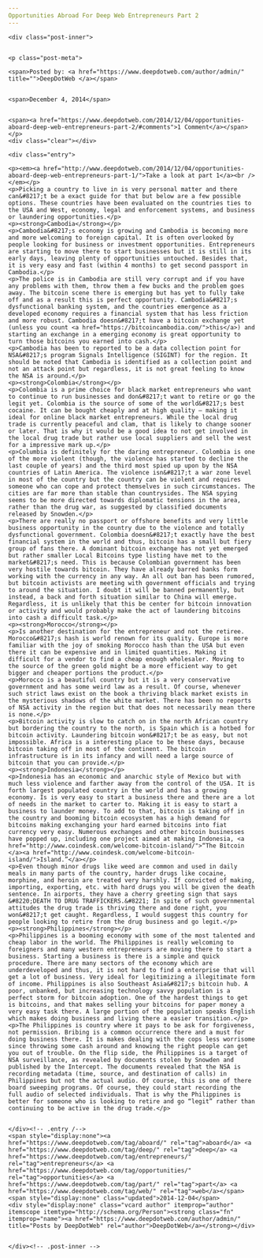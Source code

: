 ```yaml
---
Opportunities Abroad For Deep Web Entrepreneurs Part 2
---
```

<article class="post-listing post-7056 post type-post status-publish format-standard has-post-thumbnail hentry category-deepdot-news tag-aboard tag-deep tag-entrepreneurs tag-opportunities tag-part tag-web">
    
    <div class="post-inner">
    
    
    <p class="post-meta">
    
    <span>Posted by: <a href="https://www.deepdotweb.com/author/admin/" title="">DeepDotWeb </a></span>
    
    
    <span>December 4, 2014</span>
    
    
    <span><a href="https://www.deepdotweb.com/2014/12/04/opportunities-aboard-deep-web-entrepreneurs-part-2/#comments">1 Comment</a></span>
    </p>
    <div class="clear"></div>
    
    <div class="entry">
    
    <p><em><a href="http://www.deepdotweb.com/2014/12/04/opportunities-aboard-deep-web-entrepreneurs-part-1/">Take a look at part 1</a><br />
    </em></p>
    <p>Picking a country to live in is very personal matter and there can&#8217;t be a exact guide for that but below are a few possible options. These countries have been evaluated on the countries ties to the USA and West, economy, legal and enforcement systems, and business or laundering opportunities.</p>
    <p><strong>Cambodia</strong></p>
    <p>Cambodia&#8217;s economy is growing and Cambodia is becoming more and more welcoming to foreign capital. It is often overlooked by people looking for business or investment opportunities. Entrepreneurs are starting to move there to start businesses but it is still in its early days, leaving plenty of opportunities untouched. Besides that, it is very easy and fast (within 4 months) to get second passport in Cambodia.</p>
    <p>The police is in Cambodia are still very corrupt and if you have any problems with them, throw them a few bucks and the problem goes away. The bitcoin scene there is emerging but has yet to fully take off and as a result this is perfect opportunity. Cambodia&#8217;s dysfunctional banking system, and the countries emergence as a developed economy requires a financial system that has less friction and more robust. Cambodia doesn&#8217;t have a bitcoin exchange yet (unless you count <a href="https://bitcoincambodia.com/">this</a>) and starting an exchange in a emerging economy is great opportunity to turn those bitcoins you earned into cash.</p>
    <p>Cambodia has been to reported to be a data collection point for NSA&#8217;s program Signals Intelligence (SIGINT) for the region. It should be noted that Cambodia is identified as a collection point and not an attack point but regardless, it is not great feeling to know the NSA is around.</p>
    <p><strong>Colombia</strong></p>
    <p>Colombia is a prime choice for black market entrepreneurs who want to continue to run businesses and don&#8217;t want to retire or go the legit yet. Colombia is the source of some of the world&#8217;s best cocaine. It can be bought cheaply and at high quality – making it ideal for online black market entrepreneurs. While the local drug trade is currently peaceful and clam, that is likely to change sooner or later. That is why it would be a good idea to not get involved in the local drug trade but rather use local suppliers and sell the west for a impressive mark up.</p>
    <p>Columbia is definitely for the daring entrepreneur. Colombia is one of the more violent (though, the violence has started to decline the last couple of years) and the third most spied up upon by the NSA countries of Latin America. The violence isn&#8217;t a war zone level in most of the country but the country can be violent and requires someone who can cope and protect themselves in such circumstances. The cities are far more than stable than countrysides. The NSA spying seems to be more directed towards diplomatic tensions in the area, rather than the drug war, as suggested by classified documents released by Snowden.</p>
    <p>There are really no passport or offshore benefits and very little business opportunity in the country due to the violence and totally dysfunctional government. Colombia doesn&#8217;t exactly have the best financial system in the world and thus, bitcoin has a small but fiery group of fans there. A dominant bitcoin exchange has not yet emerged but rather smaller Local Bitcoins type listing have met to the market&#8217;s need. This is because Colombian government has been very hostile towards bitcoin. They have already barred banks form working with the currency in any way. An all out ban has been rumored, but bitcoin activists are meeting with government officials and trying to around the situation. I doubt it will be banned permanently, but instead, a back and forth situation similar to China will emerge. Regardless, it is unlikely that this be center for bitcoin innovation or activity and would probably make the act of laundering bitcoins into cash a difficult task.</p>
    <p><strong>Morocco</strong></p>
    <p>Is another destination for the entrepreneur and not the retiree. Morocco&#8217;s hash is world renown for its quality. Europe is more familiar with the joy of smoking Morocco hash than the USA but even there it can be expensive and in limited quantities. Making it difficult for a vendor to find a cheap enough wholesaler. Moving to the source of the green gold might be a more efficient way to get bigger and cheaper portions the product.</p>
    <p>Morocco is a beautiful country but it is a very conservative government and has some weird law as a result. Of course, whenever such strict laws exist on the book a thriving black market exists in the mysterious shadows of the white market. There has been no reports of NSA activity in the region but that does not necessarily mean there is none.</p>
    <p>Bitcoin activity is slow to catch on in the north African country but bordering the country to the north, is Spain which is a hotbed for bitcoin activity. Laundering bitcoin won&#8217;t be as easy, but not impossible. Africa is a interesting place to be these days, because bitcoin taking off in most of the continent. The bitcoin infrastructure is in its infancy and will need a large source of bitcoin that you can provide.</p>
    <p><strong>Indonesia</strong></p>
    <p>Indonesia has an economic and anarchic style of Mexico but with much less violence and farther away from the control of the USA. It is forth largest populated country in the world and has a growing economy. Is is very easy to start a business there and there are a lot of needs in the market to carter to. Making it is easy to start a business to launder money. To add to that, bitcoin is taking off in the country and booming bitcoin ecosystem has a high demand for bitcoins making exchanging your hard earned bitcoins into fiat currency very easy. Numerous exchanges and other bitcoin businesses have popped up, including one project aimed at making Indonesia, <a href="http://www.coindesk.com/welcome-bitcoin-island/">“The Bitcoin </a><a href="http://www.coindesk.com/welcome-bitcoin-island/">Island.”</a></p>
    <p>Even though minor drugs like weed are common and used in daily meals in many parts of the country, harder drugs like cocaine, morphine, and heroin are treated very harshly. If convicted of making, importing, exporting, etc. with hard drugs you will be given the death sentence. In airports, they have a cherry greeting sign that says &#8220;DEATH TO DRUG TRAFFICKERS.&#8221; In spite of such governmental attitudes the drug trade is thriving there and done right, you won&#8217;t get caught. Regardless, I would suggest this country for people looking to retire from the drug business and go legit.</p>
    <p><strong>Philippines</strong></p>
    <p>Philippines is a booming economy with some of the most talented and cheap labor in the world. The Philippines is really welcoming to foreigners and many western entrepreneurs are moving there to start a business. Starting a business is there is a simple and quick procedure. There are many sectors of the economy which are underdeveloped and thus, it is not hard to find a enterprise that will get a lot of business. Very ideal for legitimizing a illegitimate form of income. Philippines is also Southeast Asia&#8217;s bitcoin hub. A poor, unbanked, but increasing technology savvy population is a perfect storm for bitcoin adoption. One of the hardest things to get is bitcoins, and that makes selling your bitcoins for paper money a very easy task there. A large portion of the population speaks English which makes doing business and living there a easier transition.</p>
    <p>The Philippines is country where it pays to be ask for forgiveness, not permission. Bribing is a common occurrence there and a must for doing business there. It is makes dealing with the cops less worrisome since throwing some cash around and knowing the right people can get you out of trouble. On the flip side, the Philippines is a target of NSA surveillance, as revealed by documents stolen by Snowden and published by the Intercept. The documents revealed that the NSA is recording metadata (time, source, and destination of calls) in Philippines but not the actual audio. Of course, this is one of there board sweeping programs. Of course, they could start recording the full audio of selected individuals. That is why the Philippines is better for someone who is looking to retire and go “legit” rather than continuing to be active in the drug trade.</p>
    
    
    </div><!-- .entry /-->
    <span style="display:none"><a href="https://www.deepdotweb.com/tag/aboard/" rel="tag">aboard</a> <a href="https://www.deepdotweb.com/tag/deep/" rel="tag">deep</a> <a href="https://www.deepdotweb.com/tag/entrepreneurs/" rel="tag">entrepreneurs</a> <a href="https://www.deepdotweb.com/tag/opportunities/" rel="tag">opportunities</a> <a href="https://www.deepdotweb.com/tag/part/" rel="tag">part</a> <a href="https://www.deepdotweb.com/tag/web/" rel="tag">web</a></span>				<span style="display:none" class="updated">2014-12-04</span>
    <div style="display:none" class="vcard author" itemprop="author" itemscope itemtype="http://schema.org/Person"><strong class="fn" itemprop="name"><a href="https://www.deepdotweb.com/author/admin/" title="Posts by DeepDotWeb" rel="author">DeepDotWeb</a></strong></div>
    
    
    </div><!-- .post-inner -->
</article><!-- .post-listing -->

